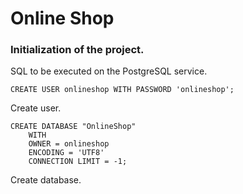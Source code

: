 # Online Shop

### Initialization of the project.

SQL to be executed on the PostgreSQL service.

```
CREATE USER onlineshop WITH PASSWORD 'onlineshop';
```
Create user.

```
CREATE DATABASE "OnlineShop"
    WITH 
    OWNER = onlineshop
    ENCODING = 'UTF8'
    CONNECTION LIMIT = -1;
```
Create database.